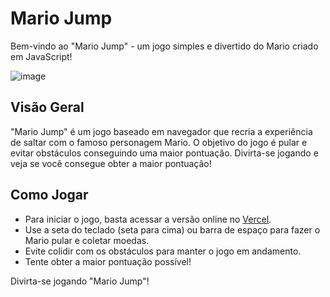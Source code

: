 # Mario Jump

Bem-vindo ao "Mario Jump" - um jogo simples e divertido do Mario criado em JavaScript!

![image](https://github.com/BrunoFaria93/marioGame/assets/85502762/e9939e27-0270-4f03-86b0-420cb6d742cb)

## Visão Geral

"Mario Jump" é um jogo baseado em navegador que recria a experiência de saltar com o famoso personagem Mario. O objetivo do jogo é pular e evitar obstáculos conseguindo uma maior pontuação.
Divirta-se jogando e veja se você consegue obter a maior pontuação!

## Como Jogar

- Para iniciar o jogo, basta acessar a versão online no [Vercel](https://mario-game-red.vercel.app).
- Use a seta do teclado (seta para cima) ou barra de espaço para fazer o Mario pular e coletar moedas.
- Evite colidir com os obstáculos para manter o jogo em andamento.
- Tente obter a maior pontuação possível!

Divirta-se jogando "Mario Jump"!

